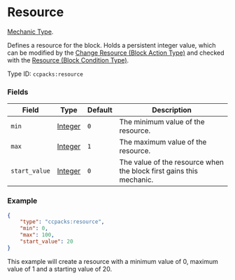 # Resource

[Mechanic Type](../mechanic_types.md).

Defines a resource for the block. Holds a persistent integer value, which can be modified by the [Change Resource (Block Action Type)](../block_actions/change_resource.md) and checked with the [Resource (Block Condition Type)](../block_conditions/resource.md).

Type ID: `ccpacks:resource`

### Fields

Field  | Type | Default | Description
-------|------|---------|-------------
`min` | [Integer](../data_types/integer.md) | `0` | The minimum value of the resource.
`max` | [Integer](../data_types/integer.md) | `1` | The maximum value of the resource.
`start_value` | [Integer](../data_types/integer.md) | `0` | The value of the resource when the block first gains this mechanic.

### Example
```json
{
	"type": "ccpacks:resource",
	"min": 0,
	"max": 100,
	"start_value": 20
}
```
This example will create a resource with a minimum value of 0, maximum value of 1 and a starting value of 20.
